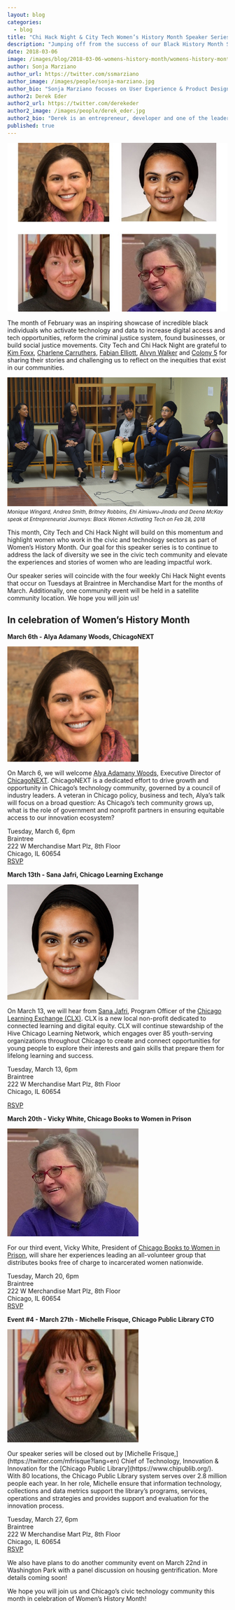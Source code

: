 ```yaml
---
layout: blog
categories: 
  - blog
title: "Chi Hack Night & City Tech Women’s History Month Speaker Series"
description: "Jumping off from the success of our Black History Month Speaker Series in February, for the month of March, we will celebrate Women's History Month at Chi Hack Night featuring presentations from Alya Adamany Woods from ChicagoNEXT, Sana Jafri from Chicago Learning Exchange, Vicky White from Chicago Books to Women in Prison and Michelle Frisque the CTO of Chicago Public Libraries. We hope you will join us!"
date: 2018-03-06
image: /images/blog/2018-03-06-womens-history-month/womens-history-month.jpg
author: Sonja Marziano
author_url: https://twitter.com/ssmarziano
author_image: /images/people/sonja-marziano.jpg
author_bio: "Sonja Marziano focuses on User Experience & Product Design at City Tech Collaborative. In this role, Sonja identifies and creates intersections for partners to learn from users and implement impactful changes to their products. In addition, she fosters sustained, meaningful collaboration with residents around data and the creation of technology through programs like the Civic User Testing Group (CUTgroup)."
author2: Derek Eder
author2_url: https://twitter.com/derekeder
author2_image: /images/people/derek_eder.jpg
author2_bio: "Derek is an entrepreneur, developer and one of the leaders of the civic technology community in Chicago. He is a co-founder and partner at DataMade — a company that tells stories and builds tools with data — and is the lead organizer for Chi Hack Night."
published: true
---
```


<p class="text-center"><img src="/images/blog/2018-03-06-womens-history-month/womens-history-month.jpg" alt="Chi Hack Night & City Tech Women’s History Month Speaker Series" class="img-thumbnail" /><br />
</p>

The month of February was an inspiring showcase of incredible black individuals who activate technology and data to increase digital access and tech opportunities, reform the criminal justice system, found businesses, or build social justice movements. City Tech and Chi Hack Night are grateful to [Kim Foxx](https://chihacknight.org/events/2018/02/13/kim-foxx.html), [Charlene Carruthers](https://chihacknight.org/events/2018/02/27/charlene-carruthers.html), [Fabian Elliott](https://chihacknight.org/events/2018/02/20/fabian-elliott.html), [Alvyn Walker](https://chihacknight.org/events/2018/02/06/alvyn-walker.html) and [Colony 5](https://chihacknight.org/satellite/2018/02/28/entrepreneurial-journeys-black-women-activating-tech.html) for sharing their stories and challenging us to reflect on the inequities that exist in our communities.

<p class='text-center'><img src="/images/blog/2018-03-06-womens-history-month/bhm-colony-5.jpg" alt="Monique Wingard, Andrea Smith, Britney Robbins, Ehi Aimiuwu-Jinadu and Deena McKay speak at Entrepreneurial Journeys: Black Women Activating Tech on Feb 28, 2018" class="img-thumbnail" />
    <small>
        <em>Monique Wingard, Andrea Smith, Britney Robbins, Ehi Aimiuwu-Jinadu and Deena McKay speak at Entrepreneurial Journeys: Black Women Activating Tech on Feb 28, 2018</em>
    </small>
</p>

This month, City Tech and Chi Hack Night will build on this momentum and highlight women who work in the civic and technology sectors as part of Women’s History Month. Our goal for this speaker series is to continue to address the lack of diversity we see in the civic tech community and elevate the experiences and stories of women who are leading impactful work.

Our speaker series will coincide with the four weekly Chi Hack Night events that occur on Tuesdays at Braintree in Merchandise Mart for the months of March. Additionally, one community event will be held in a satellite community location. We hope you will join us!

## In celebration of Women’s History Month

**March 6th - Alya Adamany Woods, ChicagoNEXT**

<p><img src="/images/blog/2018-03-06-womens-history-month/alya-adamany-woods.jpg" alt="Alya Adamany Woods" class="img-thumbnail" style='width: 300px;'/>
</p>

On March 6, we will welcome [Alya Adamany Woods](https://twitter.com/AlyaAWoods), Executive Director of [ChicagoNEXT](http://www.worldbusinesschicago.com/chicagonext/). ChicagoNEXT is a dedicated effort to drive growth and opportunity in Chicago’s technology community, governed by a council of industry leaders. A veteran in Chicago policy, business and tech, Alya’s talk will focus on a broad question: As Chicago’s tech community grows up, what is the role of government and nonprofit partners in ensuring equitable access to our innovation ecosystem?

Tuesday, March 6, 6pm<br />
Braintree<br />
222 W Merchandise Mart Plz, 8th Floor<br />
Chicago, IL 60654<br />
[RSVP](https://www.eventbrite.com/e/chi-hack-night-registration-41704070999)

**March 13th - Sana Jafri, Chicago Learning Exchange**

<p><img src="/images/blog/2018-03-06-womens-history-month/sana-jafri.jpg" alt="Sana Jafri, Chicago Learning Exchange" class="img-thumbnail" style='width: 300px;'/>
</p>

On March 13, we will hear from [Sana Jafri](https://twitter.com/jafs31), Program Officer of the [Chicago Learning Exchange (CLX)](https://hivechicago.org/same-hive-new-steward/). CLX is a new local non-profit dedicated to connected learning and digital equity. CLX  will continue stewardship of the Hive Chicago Learning Network, which engages over 85 youth-serving organizations throughout Chicago to create and connect opportunities for young people to explore their interests and gain skills that prepare them for lifelong learning and success.

Tuesday, March 13, 6pm<br />
Braintree<br />
222 W Merchandise Mart Plz, 8th Floor<br />
Chicago, IL 60654<br />

[RSVP](https://www.eventbrite.com/e/chi-hack-night-registration-41704072002)

**March 20th - Vicky White, Chicago Books to Women in Prison**

<p><img src="/images/blog/2018-03-06-womens-history-month/vicky-white.jpg" alt="Vicky White, Chicago Books to Women in Prison" class="img-thumbnail" style='width: 300px;'/>
</p>

For our third event, Vicky White, President of [Chicago Books to Women in Prison](https://chicagobwp.org/), will share her experiences leading an all-volunteer group that distributes books free of charge to incarcerated women nationwide.

Tuesday, March 20, 6pm<br />
Braintree<br />
222 W Merchandise Mart Plz, 8th Floor<br />
Chicago, IL 60654<br />
[RSVP](https://www.eventbrite.com/e/chi-hack-night-registration-41704073005)

**Event #4 - March 27th - Michelle Frisque, Chicago Public Library CTO**

<p><img src="/images/blog/2018-03-06-womens-history-month/michelle-frisque.jpg" alt="Michelle Frisque, Chicago Public Library CTO" class="img-thumbnail" style='width: 300px;'/>
</p>
Our speaker series will be closed out by [Michelle Frisque,](https://twitter.com/mfrisque?lang=en) Chief of Technology, Innovation & Innovation for the [Chicago Public Library](https://www.chipublib.org/). With 80 locations, the Chicago Public Library system serves over 2.8 million people each year. In her role, Michelle ensure that information technology, collections and data metrics support the library’s programs, services, operations and strategies and provides support and evaluation for the innovation process.

Tuesday, March 27, 6pm<br />
Braintree<br />
222 W Merchandise Mart Plz, 8th Floor<br />
Chicago, IL 60654<br />
[RSVP](https://www.eventbrite.com/e/chi-hack-night-registration-41704074008)

We also have plans to do another community event on March 22nd in Washington Park with a panel discussion on housing gentrification. More details coming soon!

We hope you will join us and Chicago’s civic technology community this month in celebration of Women’s History Month!
